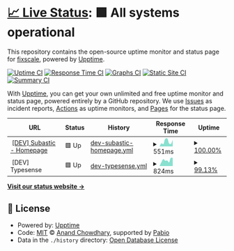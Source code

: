 # [📈 Live Status](https://demo.upptime.js.org): <!--live status--> **🟩 All systems operational**

This repository contains the open-source uptime monitor and status page for [fixscale](https://fixscale.github.com), powered by [Upptime](https://github.com/upptime/upptime).

[![Uptime CI](https://github.com/fixscale/uptime/workflows/Uptime%20CI/badge.svg)](https://github.com/fixscale/uptime/actions?query=workflow%3A%22Uptime+CI%22)
[![Response Time CI](https://github.com/fixscale/uptime/workflows/Response%20Time%20CI/badge.svg)](https://github.com/fixscale/uptime/actions?query=workflow%3A%22Response+Time+CI%22)
[![Graphs CI](https://github.com/fixscale/uptime/workflows/Graphs%20CI/badge.svg)](https://github.com/fixscale/uptime/actions?query=workflow%3A%22Graphs+CI%22)
[![Static Site CI](https://github.com/fixscale/uptime/workflows/Static%20Site%20CI/badge.svg)](https://github.com/fixscale/uptime/actions?query=workflow%3A%22Static+Site+CI%22)
[![Summary CI](https://github.com/fixscale/uptime/workflows/Summary%20CI/badge.svg)](https://github.com/fixscale/uptime/actions?query=workflow%3A%22Summary+CI%22)

With [Upptime](https://upptime.js.org), you can get your own unlimited and free uptime monitor and status page, powered entirely by a GitHub repository. We use [Issues](https://github.com/fixscale/uptime/issues) as incident reports, [Actions](https://github.com/fixscale/uptime/actions) as uptime monitors, and [Pages](https://demo.upptime.js.org) for the status page.

<!--start: status pages-->
<!-- This summary is generated by Upptime (https://github.com/upptime/upptime) -->
<!-- Do not edit this manually, your changes will be overwritten -->
<!-- prettier-ignore -->
| URL | Status | History | Response Time | Uptime |
| --- | ------ | ------- | ------------- | ------ |
| <img alt="" src="https://icons.duckduckgo.com/ip3/subastic.com.ico" height="13"> [[DEV] Subastic - Homepage](https://subastic.com) | 🟩 Up | [dev-subastic-homepage.yml](https://github.com/fixscale/uptime/commits/HEAD/history/dev-subastic-homepage.yml) | <details><summary><img alt="Response time graph" src="./graphs/dev-subastic-homepage/response-time-week.png" height="20"> 551ms</summary><br><a href="https://fixscale.github.io/uptime/history/dev-subastic-homepage"><img alt="Response time 596" src="https://img.shields.io/endpoint?url=https%3A%2F%2Fraw.githubusercontent.com%2Ffixscale%2Fuptime%2FHEAD%2Fapi%2Fdev-subastic-homepage%2Fresponse-time.json"></a><br><a href="https://fixscale.github.io/uptime/history/dev-subastic-homepage"><img alt="24-hour response time 849" src="https://img.shields.io/endpoint?url=https%3A%2F%2Fraw.githubusercontent.com%2Ffixscale%2Fuptime%2FHEAD%2Fapi%2Fdev-subastic-homepage%2Fresponse-time-day.json"></a><br><a href="https://fixscale.github.io/uptime/history/dev-subastic-homepage"><img alt="7-day response time 551" src="https://img.shields.io/endpoint?url=https%3A%2F%2Fraw.githubusercontent.com%2Ffixscale%2Fuptime%2FHEAD%2Fapi%2Fdev-subastic-homepage%2Fresponse-time-week.json"></a><br><a href="https://fixscale.github.io/uptime/history/dev-subastic-homepage"><img alt="30-day response time 596" src="https://img.shields.io/endpoint?url=https%3A%2F%2Fraw.githubusercontent.com%2Ffixscale%2Fuptime%2FHEAD%2Fapi%2Fdev-subastic-homepage%2Fresponse-time-month.json"></a><br><a href="https://fixscale.github.io/uptime/history/dev-subastic-homepage"><img alt="1-year response time 596" src="https://img.shields.io/endpoint?url=https%3A%2F%2Fraw.githubusercontent.com%2Ffixscale%2Fuptime%2FHEAD%2Fapi%2Fdev-subastic-homepage%2Fresponse-time-year.json"></a></details> | <details><summary><a href="https://fixscale.github.io/uptime/history/dev-subastic-homepage">100.00%</a></summary><a href="https://fixscale.github.io/uptime/history/dev-subastic-homepage"><img alt="All-time uptime 100.00%" src="https://img.shields.io/endpoint?url=https%3A%2F%2Fraw.githubusercontent.com%2Ffixscale%2Fuptime%2FHEAD%2Fapi%2Fdev-subastic-homepage%2Fuptime.json"></a><br><a href="https://fixscale.github.io/uptime/history/dev-subastic-homepage"><img alt="24-hour uptime 100.00%" src="https://img.shields.io/endpoint?url=https%3A%2F%2Fraw.githubusercontent.com%2Ffixscale%2Fuptime%2FHEAD%2Fapi%2Fdev-subastic-homepage%2Fuptime-day.json"></a><br><a href="https://fixscale.github.io/uptime/history/dev-subastic-homepage"><img alt="7-day uptime 100.00%" src="https://img.shields.io/endpoint?url=https%3A%2F%2Fraw.githubusercontent.com%2Ffixscale%2Fuptime%2FHEAD%2Fapi%2Fdev-subastic-homepage%2Fuptime-week.json"></a><br><a href="https://fixscale.github.io/uptime/history/dev-subastic-homepage"><img alt="30-day uptime 100.00%" src="https://img.shields.io/endpoint?url=https%3A%2F%2Fraw.githubusercontent.com%2Ffixscale%2Fuptime%2FHEAD%2Fapi%2Fdev-subastic-homepage%2Fuptime-month.json"></a><br><a href="https://fixscale.github.io/uptime/history/dev-subastic-homepage"><img alt="1-year uptime 100.00%" src="https://img.shields.io/endpoint?url=https%3A%2F%2Fraw.githubusercontent.com%2Ffixscale%2Fuptime%2FHEAD%2Fapi%2Fdev-subastic-homepage%2Fuptime-year.json"></a></details>
| <img alt="" src="https://icons.duckduckgo.com/ip3/null.ico" height="13"> [DEV] Typesense | 🟩 Up | [dev-typesense.yml](https://github.com/fixscale/uptime/commits/HEAD/history/dev-typesense.yml) | <details><summary><img alt="Response time graph" src="./graphs/dev-typesense/response-time-week.png" height="20"> 824ms</summary><br><a href="https://fixscale.github.io/uptime/history/dev-typesense"><img alt="Response time 826" src="https://img.shields.io/endpoint?url=https%3A%2F%2Fraw.githubusercontent.com%2Ffixscale%2Fuptime%2FHEAD%2Fapi%2Fdev-typesense%2Fresponse-time.json"></a><br><a href="https://fixscale.github.io/uptime/history/dev-typesense"><img alt="24-hour response time 772" src="https://img.shields.io/endpoint?url=https%3A%2F%2Fraw.githubusercontent.com%2Ffixscale%2Fuptime%2FHEAD%2Fapi%2Fdev-typesense%2Fresponse-time-day.json"></a><br><a href="https://fixscale.github.io/uptime/history/dev-typesense"><img alt="7-day response time 824" src="https://img.shields.io/endpoint?url=https%3A%2F%2Fraw.githubusercontent.com%2Ffixscale%2Fuptime%2FHEAD%2Fapi%2Fdev-typesense%2Fresponse-time-week.json"></a><br><a href="https://fixscale.github.io/uptime/history/dev-typesense"><img alt="30-day response time 806" src="https://img.shields.io/endpoint?url=https%3A%2F%2Fraw.githubusercontent.com%2Ffixscale%2Fuptime%2FHEAD%2Fapi%2Fdev-typesense%2Fresponse-time-month.json"></a><br><a href="https://fixscale.github.io/uptime/history/dev-typesense"><img alt="1-year response time 826" src="https://img.shields.io/endpoint?url=https%3A%2F%2Fraw.githubusercontent.com%2Ffixscale%2Fuptime%2FHEAD%2Fapi%2Fdev-typesense%2Fresponse-time-year.json"></a></details> | <details><summary><a href="https://fixscale.github.io/uptime/history/dev-typesense">99.13%</a></summary><a href="https://fixscale.github.io/uptime/history/dev-typesense"><img alt="All-time uptime 99.90%" src="https://img.shields.io/endpoint?url=https%3A%2F%2Fraw.githubusercontent.com%2Ffixscale%2Fuptime%2FHEAD%2Fapi%2Fdev-typesense%2Fuptime.json"></a><br><a href="https://fixscale.github.io/uptime/history/dev-typesense"><img alt="24-hour uptime 93.93%" src="https://img.shields.io/endpoint?url=https%3A%2F%2Fraw.githubusercontent.com%2Ffixscale%2Fuptime%2FHEAD%2Fapi%2Fdev-typesense%2Fuptime-day.json"></a><br><a href="https://fixscale.github.io/uptime/history/dev-typesense"><img alt="7-day uptime 99.13%" src="https://img.shields.io/endpoint?url=https%3A%2F%2Fraw.githubusercontent.com%2Ffixscale%2Fuptime%2FHEAD%2Fapi%2Fdev-typesense%2Fuptime-week.json"></a><br><a href="https://fixscale.github.io/uptime/history/dev-typesense"><img alt="30-day uptime 99.80%" src="https://img.shields.io/endpoint?url=https%3A%2F%2Fraw.githubusercontent.com%2Ffixscale%2Fuptime%2FHEAD%2Fapi%2Fdev-typesense%2Fuptime-month.json"></a><br><a href="https://fixscale.github.io/uptime/history/dev-typesense"><img alt="1-year uptime 99.90%" src="https://img.shields.io/endpoint?url=https%3A%2F%2Fraw.githubusercontent.com%2Ffixscale%2Fuptime%2FHEAD%2Fapi%2Fdev-typesense%2Fuptime-year.json"></a></details>

<!--end: status pages-->

[**Visit our status website →**](https://fixscale.github.io/uptime/)

## 📄 License

- Powered by: [Upptime](https://github.com/upptime/upptime)
- Code: [MIT](./LICENSE) © [Anand Chowdhary](https://anandchowdhary.com), supported by [Pabio](https://pabio.com)
- Data in the `./history` directory: [Open Database License](https://opendatacommons.org/licenses/odbl/1-0/)
